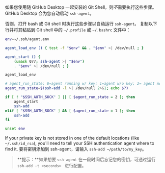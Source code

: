 如果您使用随 GitHub Desktop 一起安装的 Git Shell，则*不*需要执行这些步骤。 GitHub Desktop 会为您自动启动 `ssh-agent`。

否则，打开 bash 或 Git shell 时执行这些步骤以自动运行 `ssh-agent`。 复制以下行并将其粘贴到 Git shell 中的 `~/.profile` 或 `~/.bashrc` 文件中：

```bash
env=~/.ssh/agent.env

agent_load_env () { test -f "$env" && . "$env" >| /dev/null ; }

agent_start () {
    (umask 077; ssh-agent >| "$env")
    . "$env" >| /dev/null ; }

agent_load_env

# agent_run_state: 0=agent running w/ key; 1=agent w/o key; 2= agent not running
agent_run_state=$(ssh-add -l >| /dev/null 2>&1; echo $?)

if [ ! "$SSH_AUTH_SOCK" ] || [ $agent_run_state = 2 ]; then
    agent_start
    ssh-add
elif [ "$SSH_AUTH_SOCK" ] && [ $agent_run_state = 1 ]; then
    ssh-add
fi

unset env
```

If your private key is not stored in one of the default locations (like `~/.ssh/id_rsa`), you'll need to tell your SSH authentication agent where to find it. 要将密钥添加到 ssh-agent，请输入 `ssh-add ~/path/to/my_key`。



> **提示：**如果想要 `ssh-agent` 在一段时间后忘记您的密钥，可通过运行 `ssh-add -t <seconds> ` 进行配置。

